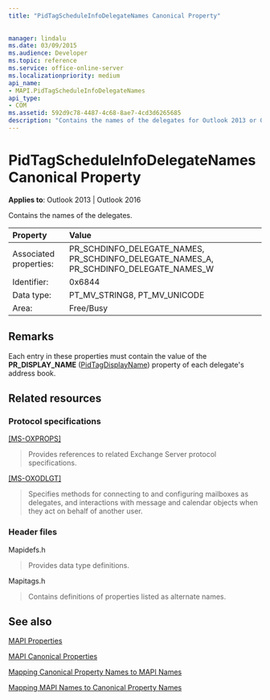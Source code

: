 ```yaml
---
title: "PidTagScheduleInfoDelegateNames Canonical Property"
 
 
manager: lindalu
ms.date: 03/09/2015
ms.audience: Developer
ms.topic: reference
ms.service: office-online-server
ms.localizationpriority: medium
api_name:
- MAPI.PidTagScheduleInfoDelegateNames
api_type:
- COM
ms.assetid: 592d9c78-4487-4c68-8ae7-4cd3d6265685
description: "Contains the names of the delegates for Outlook 2013 or Outlook 2016."
---
```


# PidTagScheduleInfoDelegateNames Canonical Property

  
  
**Applies to**: Outlook 2013 | Outlook 2016 
  
Contains the names of the delegates.
  
|Property |Value |
|:-----|:-----|
|Associated properties:  <br/> |PR_SCHDINFO_DELEGATE_NAMES, PR_SCHDINFO_DELEGATE_NAMES_A, PR_SCHDINFO_DELEGATE_NAMES_W  <br/> |
|Identifier:  <br/> |0x6844  <br/> |
|Data type:  <br/> |PT_MV_STRING8, PT_MV_UNICODE  <br/> |
|Area:  <br/> |Free/Busy  <br/> |
   
## Remarks

Each entry in these properties must contain the value of the **PR_DISPLAY_NAME** ([PidTagDisplayName](pidtagdisplayname-canonical-property.md)) property of each delegate's address book.
  
## Related resources

### Protocol specifications

[[MS-OXPROPS]](https://msdn.microsoft.com/library/f6ab1613-aefe-447d-a49c-18217230b148%28Office.15%29.aspx)
  
> Provides references to related Exchange Server protocol specifications.
    
[[MS-OXODLGT]](https://msdn.microsoft.com/library/01a89b11-9c43-4c40-b147-8f6a1ef5a44f%28Office.15%29.aspx)
  
> Specifies methods for connecting to and configuring mailboxes as delegates, and interactions with message and calendar objects when they act on behalf of another user.
    
### Header files

Mapidefs.h
  
> Provides data type definitions.
    
Mapitags.h
  
> Contains definitions of properties listed as alternate names.
    
## See also



[MAPI Properties](mapi-properties.md)
  
[MAPI Canonical Properties](mapi-canonical-properties.md)
  
[Mapping Canonical Property Names to MAPI Names](mapping-canonical-property-names-to-mapi-names.md)
  
[Mapping MAPI Names to Canonical Property Names](mapping-mapi-names-to-canonical-property-names.md)

